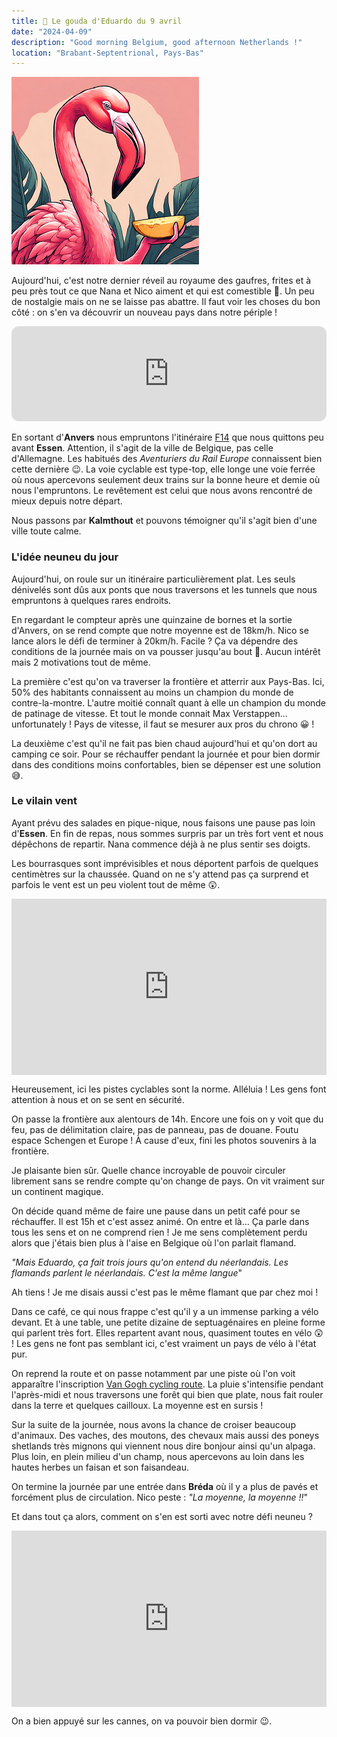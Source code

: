 ```yaml
---
title: 🧀 Le gouda d'Eduardo du 9 avril
date: "2024-04-09"
description: "Good morning Belgium, good afternoon Netherlands !"
location: "Brabant-Septentrional, Pays-Bas"
---
```


![Gouda d'Eduardo](../gouda_eduardo.png)

Aujourd'hui, c'est notre dernier réveil au royaume des gaufres, frites et à peu près tout ce que Nana et Nico aiment et qui est comestible 🤭. Un peu de nostalgie mais on ne se laisse pas abattre. Il faut voir les choses du bon côté : on s'en va découvrir un nouveau pays dans notre périple !

<iframe style="border-radius:12px" src="https://open.spotify.com/embed/track/5zvJ6DUahHHjeknQPn7iAH?utm_source=generator" width="100%" height="152" frameBorder="0" allow="autoplay; clipboard-write; encrypted-media; picture-in-picture" loading="lazy"></iframe>

En sortant d'**Anvers** nous empruntons l'itinéraire [F14](https://fietssnelwegen.be/fr/cyclostrades/F14) que nous quittons peu avant **Essen**. Attention, il s'agit de la ville de Belgique, pas celle d'Allemagne. Les habitués des _Aventuriers du Rail Europe_ connaissent bien cette dernière 😉. La voie cyclable est type-top, elle longe une voie ferrée où nous apercevons seulement deux trains sur la bonne heure et demie où nous l'empruntons. Le revêtement est celui que nous avons rencontré de mieux depuis notre départ.

Nous passons par **Kalmthout** et pouvons témoigner qu'il s'agit bien d'une ville toute calme.

### L'idée neuneu du jour

Aujourd'hui, on roule sur un itinéraire particulièrement plat. Les seuls dénivelés sont dûs aux ponts que nous traversons et les tunnels que nous empruntons à quelques rares endroits.

En regardant le compteur après une quinzaine de bornes et la sortie d'Anvers, on se rend compte que notre moyenne est de 18km/h. Nico se lance alors le défi de terminer à 20km/h. Facile ? Ça va dépendre des conditions de la journée mais on va pousser jusqu'au bout 🤠. Aucun intérêt mais 2 motivations tout de même.

La première c'est qu'on va traverser la frontière et atterrir aux Pays-Bas. Ici, 50% des habitants connaissent au moins un champion du monde de contre-la-montre. L'autre moitié connaît quant à elle un champion du monde de patinage de vitesse. Et tout le monde connait Max Verstappen... unfortunately ! Pays de vitesse, il faut se mesurer aux pros du chrono 😀 !

La deuxième c'est qu'il ne fait pas bien chaud aujourd'hui et qu'on dort au camping ce soir. Pour se réchauffer pendant la journée et pour bien dormir dans des conditions moins confortables, bien se dépenser est une solution 😅.

### Le vilain vent

Ayant prévu des salades en pique-nique, nous faisons une pause pas loin d'**Essen**. En fin de repas, nous sommes surpris par un très fort vent et nous dépêchons de repartir. Nana commence déjà à ne plus sentir ses doigts.

Les bourrasques sont imprévisibles et nous déportent parfois de quelques centimètres sur la chaussée. Quand on ne s'y attend pas ça surprend et parfois le vent est un peu violent tout de même 😲.

<div style="width: 100%; height: 0; position: relative; padding-bottom: 56%;"><iframe src="https://giphy.com/embed/26n6Mr1bkvZNAJup2" style="top: 0; left: 0; width: 100%; height: 100%; position: absolute; border: 0;" allowfullscreen scrolling="no" allow="encrypted-media;" class="giphy-embed"></iframe></div>

Heureusement, ici les pistes cyclables sont la norme. Alléluia ! Les gens font attention à nous et on se sent en sécurité.

On passe la frontière aux alentours de 14h. Encore une fois on y voit que du feu, pas de délimitation claire, pas de panneau, pas de douane. Foutu espace Schengen et Europe ! À cause d'eux, fini les photos souvenirs à la frontière.

Je plaisante bien sûr. Quelle chance incroyable de pouvoir circuler librement sans se rendre compte qu'on change de pays. On vit vraiment sur un continent magique.

On décide quand même de faire une pause dans un petit café pour se réchauffer. Il est 15h et c'est assez animé. On entre et là... Ça parle dans tous les sens et on ne comprend rien ! Je me sens complètement perdu alors que j'étais bien plus à l'aise en Belgique où l'on parlait flamand.

_"Mais Eduardo, ça fait trois jours qu'on entend du néerlandais. Les flamands parlent le néerlandais. C'est la même langue_"

Ah tiens ! Je me disais aussi c'est pas le même flamant que par chez moi !

Dans ce café, ce qui nous frappe c'est qu'il y a un immense parking a vélo devant. Et à une table, une petite dizaine de septuagénaires en pleine forme qui parlent très fort. Elles repartent avant nous, quasiment toutes en vélo 😲 ! Les gens ne font pas semblant ici, c'est vraiment un pays de vélo à l'état pur.

On reprend la route et on passe notamment par une piste où l'on voit apparaître l'inscription [Van Gogh cycling route](https://www.visitbrabant.com/en/things-to-do/van-gogh-routes). La pluie s'intensifie pendant l'après-midi et nous traversons une forêt qui bien que plate, nous fait rouler dans la terre et quelques cailloux. La moyenne est en sursis !

Sur la suite de la journée, nous avons la chance de croiser beaucoup d'animaux. Des vaches, des moutons, des chevaux mais aussi des poneys shetlands très mignons qui viennent nous dire bonjour ainsi qu'un alpaga. Plus loin, en plein milieu d'un champ, nous apercevons au loin dans les hautes herbes un faisan et son faisandeau.

On termine la journée par une entrée dans **Bréda** où il y a plus de pavés et forcément plus de circulation. Nico peste : _"La moyenne, la moyenne !!_"

Et dans tout ça alors, comment on s'en est sorti avec notre défi neuneu ?

<div style="width: 100%; height: 0; position: relative; padding-bottom: 56%;"><iframe src="https://giphy.com/embed/a0h7sAqON67nO" style="top: 0; left: 0; width: 100%; height: 100%; position: absolute; border: 0;" allowfullscreen scrolling="no" allow="encrypted-media;" class="giphy-embed"></iframe></div>

On a bien appuyé sur les cannes, on va pouvoir bien dormir 😉.
